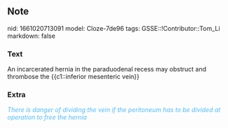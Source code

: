 ## Note
nid: 1661020713091
model: Cloze-7de96
tags: GSSE::!Contributor::Tom_Li
markdown: false

### Text
An incarcerated hernia in the paraduodenal recess may obstruct and thrombose the {{c1::inferior mesenteric vein}}

### Extra
<div>
  <i><font color="#4FBCFF">There is danger of dividing the vein if
  the peritoneum has to be divided at operation to free the
  hernia</font></i>
</div>
